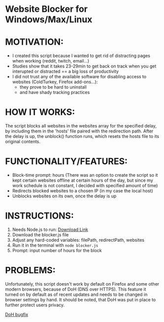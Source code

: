 # Website Blocker for Windows/Max/Linux

# MOTIVATION:
- I created this script because I wanted to get rid of distracting pages when working (reddit, twitch, email...)
- Studies show that it takes 23-29min to get back on track when you get interupted or distracted == a big loss of productivity
- I did not trust any of the available software for disabling access to websites (ColdTurkey, Firefox add-ons...): 
    * they prove to be hard to uninstall
    * and have shady tracking practices

# HOW IT WORKS:
The script blocks all websites in the websites array for the specified delay, by including them in the 'hosts' file paired with the redirection path. After the delay is up, the unblock() function runs, which resets the hosts file to its original contents.

# FUNCTIONALITY/FEATURES:
- Block-time prompt: hours (There was an option to create the script so it kept certain websites offline at certain hours of the day, but since my work schedule is not constant, I decided with specified amount of time)
- Redirects blocked websites to a chosen IP (in my case the local host)
- Unblocks websites on its own, once the delay is up

# INSTRUCTIONS:
1. Needs Node.js to run: [Download Link](https://nodejs.org/en/download/)
2. Download the blocker.js file
3. Adjust any hard-coded variables: filePath, redirectPath, websites
4. Run it in the terminal with `node blocker.js`
5. Prompt: input number of hours for the block

# PROBLEMS:
Unfortunately, this script doesn't work by default on Firefox and some other modern browsers, because of DoH (DNS over HTTPS). This feature it turned on by default as of recent updates and needs to be changed in browser settings by hand. It should be noted, that DoH was put in place to further protect users privacy.

[DoH bugfix](https://stackoverflow.com/questions/37452361/why-is-my-hosts-file-entry-being-ignored-by-the-browser)